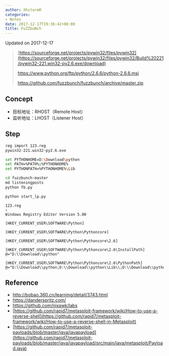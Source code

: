 ```yaml
---
author: XhstormR
categories:
- Notes
date: 2017-12-17T19:36:42+08:00
title: FuZZbuNch
---
```


<!--more-->

Updated on 2017-12-17

> [https://sourceforge.net/projects/pywin32/files/pywin32](https://sourceforge.net/projects/pywin32/files/pywin32/Build%20221/pywin32-221.win32-py2.6.exe/download)
>
> https://www.python.org/ftp/python/2.6.6/python-2.6.6.msi
>
> https://github.com/fuzzbunch/fuzzbunch/archive/master.zip

## Concept
* 目标地址：RHOST（Remote Host）
* 监听地址：LHOST（Listener Host）

## Step
```bash
reg import 123.reg
pywin32-221.win32-py2.6.exe

set PYTHONHOME=D:\Download\python
set PATH=%PATH%;%PYTHONHOME%
set PYTHONPATH=%PYTHONHOME%\Lib

cd fuzzbunch-master
md listeningposts
python fb.py

python start_lp.py
```

```
123.reg
⇳
Windows Registry Editor Version 5.00

[HKEY_CURRENT_USER\SOFTWARE\Python]

[HKEY_CURRENT_USER\SOFTWARE\Python\Pythoncore]

[HKEY_CURRENT_USER\SOFTWARE\Python\Pythoncore\2.6]

[HKEY_CURRENT_USER\SOFTWARE\Python\Pythoncore\2.6\InstallPath]
@="D:\\Download\\python"

[HKEY_CURRENT_USER\SOFTWARE\Python\Pythoncore\2.6\PythonPath]
@="D:\\Download\\python;D:\\Download\\python\\Lib\\;D:\\Download\\python\\DLLs\\"
```

## Reference
* http://bobao.360.cn/learning/detail/3743.html
* https://danderspritz.com/
* https://github.com/nixawk/labs
* [https://github.com/rapid7/metasploit-framework/wiki/How-to-use-a-reverse-shell](https://github.com/rapid7/metasploit-framework/wiki/How-to-use-a-reverse-shell-in-Metasploit)
* [https://github.com/rapid7/metasploit-payloads/blob/master/java/javapayload](https://github.com/rapid7/metasploit-payloads/blob/master/java/javapayload/src/main/java/metasploit/Payload.java)
